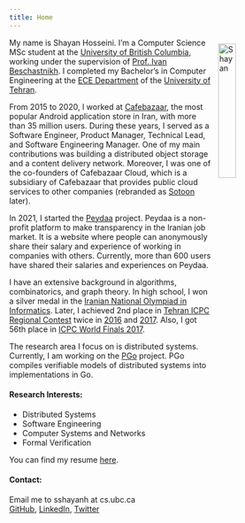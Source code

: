 ```yaml
---
title: Home 
---
```


<img style="display: inline-block; float:right; margin: 10px 0px 0px 10px;" height="25%" width="25%" src="/shayan2.jpg" alt="Shayan" />

My name is Shayan Hosseini.  I’m a Computer Science MSc student at the
[University of British Columbia](https://www.ubc.ca/), working under the
supervision of [Prof. Ivan Beschastnikh](https://www.cs.ubc.ca/~bestchai/). I
completed my Bachelor’s in Computer Engineering at the [ECE
Department](http://ece.ut.ac.ir/) of the [University of
Tehran](http://ut.ac.ir/).

From 2015 to 2020, I worked at [Cafebazaar](http://cafebazaar.ir/), the
most popular Android application store in Iran, with more than 35 million
users. During these years, I served as a Software Engineer, Product Manager,
Technical Lead, and Software Engineering Manager. One of my main contributions
was building a distributed object storage and a content delivery network.
Moreover, I was one of the co-founders of Cafebazaar Cloud, which is a
subsidiary of Cafebazaar that provides public cloud services to other companies
(rebranded as [Sotoon](https://sotoon.ir/) later).

In 2021, I started the [Peydaa](https://peydaa.ir/) project. Peydaa is a
non-profit platform to make transparency in the Iranian job market. It is a
website where people can anonymously share their salary and experience of
working in companies with others. Currently, more than 600 users have shared
their salaries and experiences on Peydaa.

I have an extensive background in algorithms, combinatorics, and graph theory.
In high school, I won a silver medal in the [Iranian National Olympiad in
Informatics](http://inoi.ir/). Later, I achieved 2nd place in [Tehran ICPC
Regional Contest](https://icpc.ir/) twice in
[2016](http://icpc.sharif.edu/acmicpc16/scoreboard/) and
[2017](http://icpc.sharif.edu/acmicpc17/scoreboard/). Also, I got 56th place in
[ICPC World Finals 2017](https://icpc.global/community/results-2017).

The research area I focus on is distributed systems. Currently, I am working on
the [PGo](https://github.com/UBC-NSS/pgo) project. PGo compiles verifiable
models of distributed systems into implementations in Go.

#### Research Interests:

*   Distributed Systems
*   Software Engineering
*   Computer Systems and Networks
*   Formal Verification

You can find my resume [here](/shayan-resume.pdf).

#### Contact:

Email me to sshayanh at cs.ubc.ca\
[GitHub](https://github.com/shayanh), [LinkedIn](https://www.linkedin.com/in/shayan-hosseini), [Twitter](https://twitter.com/seshayanh)
